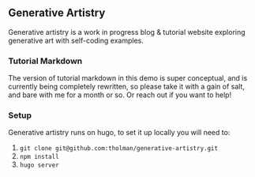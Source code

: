 ## Generative Artistry

Generative artistry is a work in progress blog & tutorial website exploring generative art with self-coding examples. 

### Tutorial Markdown

The version of tutorial markdown in this demo is super conceptual, and is currently being completely rewritten, so please take it with a gain of salt, and bare with me for a month or so. Or reach out if you want to help!

### Setup
Generative artistry runs on hugo, to set it up locally you will need to:
1. `git clone git@github.com:tholman/generative-artistry.git`
1. `npm install`
1. `hugo server`
